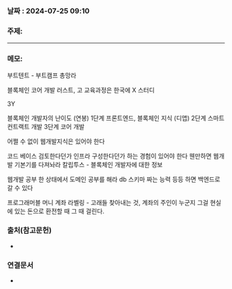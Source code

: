 
### 날짜 : 2024-07-25 09:10

### 주제: 

---
### 메모: 
부트텐트 - 부트캠프 총망라

블록체인 코어 개발
러스트, 고
교육과정은 한국에 X
스터디

3Y

블록체인 개발자의 난이도 (연봉)
1단계
프론트엔드, 블록체인 지식 (디앱)
2단계 
스마트 컨트랙트 개발
3단계
코어 개발

어쩔 수 없이 웹개발지식은 있어야 한다

코드 베이스 검토한다던가 인프라 구성한다던가 하는 경험이 있어야 한다
웬만하면 웹개발 기본기를 다져놔라
칼립투스 - 블록체인 개발자에 대한 정보

웹개발 공부 한 상태에서 도메인 공부를 해라
db 스키마 짜는 능력 등등 하면 백엔드로 갈 수 있다

프로그래머블 머니
계좌 라벨링 - 고래들 찾아내는 것, 계좌의 주인이 누군지
그걸 현실에 있는 돈으로 환전할 때 그 때 걸린다.


### 출처(참고문헌)
-

### 연결문서
-